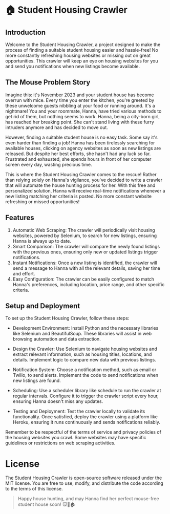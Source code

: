 # 🏠 Student Housing Crawler
## Introduction
Welcome to the Student Housing Crawler, a project designed to make the process of finding a suitable student housing easier and hassle-free! No more constantly refreshing housing websites or missing out on great opportunities. This crawler will keep an eye on housing websites for you and send you notifications when new listings become available.

## The Mouse Problem Story
Imagine this: it's November 2023 and your student house has become overrun with mice. Every time you enter the kitchen, you're greeted by these unwelcome guests nibbling at your food or running around. It's a nightmare! You and your roommate, Hanna, have tried various methods to get rid of them, but nothing seems to work. Hanna, being a city-born girl, has reached her breaking point. She can't stand living with these furry intruders anymore and has decided to move out.

However, finding a suitable student house is no easy task. Some say it's even harder than finding a job! Hanna has been tirelessly searching for available houses, clicking on agency websites as soon as new listings are released. But despite her best efforts, she hasn't had any luck so far. Frustrated and exhausted, she spends hours in front of her computer screen every day, wasting precious time.

This is where the Student Housing Crawler comes to the rescue! Rather than relying solely on Hanna's vigilance, you've decided to write a crawler that will automate the house hunting process for her. With this free and personalized solution, Hanna will receive real-time notifications whenever a new listing matching her criteria is posted. No more constant website refreshing or missed opportunities!

## Features
1. Automatic Web Scraping: The crawler will periodically visit housing websites, powered by Selenium, to search for new listings, ensuring Hanna is always up to date.
2. Smart Comparison: The crawler will compare the newly found listings with the previous ones, ensuring only new or updated listings trigger notifications.
3. Instant Notifications: Once a new listing is identified, the crawler will send a message to Hanna with all the relevant details, saving her time and effort.
4. Easy Configuration: The crawler can be easily configured to match Hanna's preferences, including location, price range, and other specific criteria.

## Setup and Deployment

To set up the Student Housing Crawler, follow these steps:

+ Development Environment: Install Python and the necessary libraries like Selenium and BeautifulSoup. These libraries will assist in web browsing automation and data extraction.

+ Design the Crawler: Use Selenium to navigate housing websites and extract relevant information, such as housing titles, locations, and details. Implement logic to compare new data with previous listings.

+ Notification System: Choose a notification method, such as email or Twilio, to send alerts. Implement the code to send notifications when new listings are found.

+ Scheduling: Use a scheduler library like schedule to run the crawler at regular intervals. Configure it to trigger the crawler script every hour, ensuring Hanna doesn't miss any updates.

+ Testing and Deployment: Test the crawler locally to validate its functionality. Once satisfied, deploy the crawler using a platform like Heroku, ensuring it runs continuously and sends notifications reliably.

Remember to be respectful of the terms of service and privacy policies of the housing websites you crawl. Some websites may have specific guidelines or restrictions on web scraping activities.

# License
The Student Housing Crawler is open-source software released under the MIT license. You are free to use, modify, and distribute the code according to the terms of this license.

> Happy house hunting, and may Hanna find her perfect mouse-free student house soon! 🐭🚫🏠